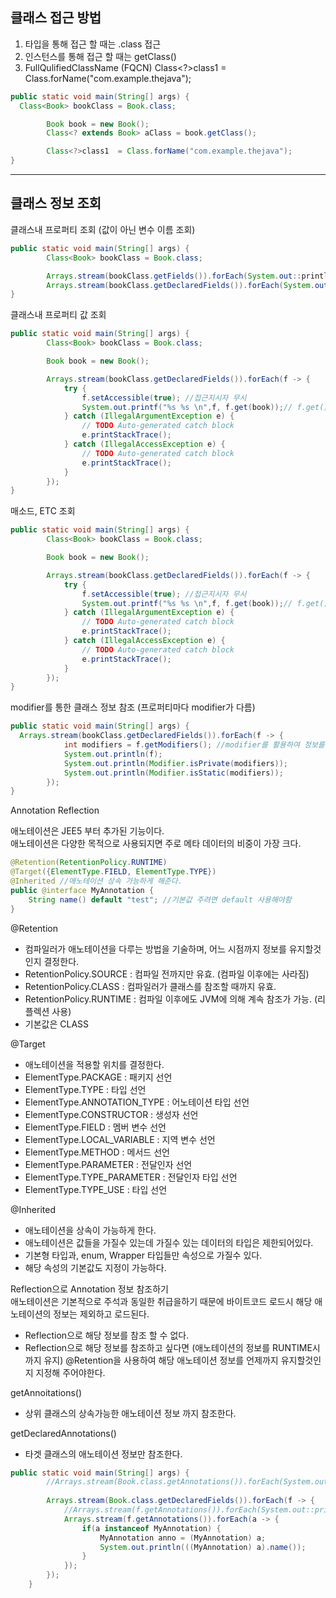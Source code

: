 ## 클래스 접근 방법

1. 타입을 통해 접근 할 때는 .class 접근
2. 인스턴스를 통해 접근 할 때는 getClass()
3. FullQulifiedClassName (FQCN)
 Class<?>class1  = Class.forName("com.example.thejava");

``` java
public static void main(String[] args) {
  Class<Book> bookClass = Book.class;

		Book book = new Book();
		Class<? extends Book> aClass = book.getClass();

		Class<?>class1  = Class.forName("com.example.thejava");
}
```
---

## 클래스 정보 조회

클래스내 프로퍼티 조회 (값이 아닌 변수 이름 조회)

``` java
public static void main(String[] args) {
		Class<Book> bookClass = Book.class;

		Arrays.stream(bookClass.getFields()).forEach(System.out::println); //public만
		Arrays.stream(bookClass.getDeclaredFields()).forEach(System.out::println); //접근 지시자 무시
}
```

클래스내 프로퍼티 값 조회
``` java
public static void main(String[] args) {
		Class<Book> bookClass = Book.class;

		Book book = new Book();

		Arrays.stream(bookClass.getDeclaredFields()).forEach(f -> {
			try {
				f.setAccessible(true); //접근지시자 무시
				System.out.printf("%s %s \n",f, f.get(book));// f.get() 인스턴스 매개변수로 필요 필드의 값 가져오는 함수
			} catch (IllegalArgumentException e) {
				// TODO Auto-generated catch block
				e.printStackTrace();
			} catch (IllegalAccessException e) {
				// TODO Auto-generated catch block
				e.printStackTrace();
			} 
		});		
}
```

매소드, ETC 조회
``` java
public static void main(String[] args) {
		Class<Book> bookClass = Book.class;

		Book book = new Book();

		Arrays.stream(bookClass.getDeclaredFields()).forEach(f -> {
			try {
				f.setAccessible(true); //접근지시자 무시
				System.out.printf("%s %s \n",f, f.get(book));// f.get() 인스턴스 매개변수로 필요 필드의 값 가져오는 함수
			} catch (IllegalArgumentException e) {
				// TODO Auto-generated catch block
				e.printStackTrace();
			} catch (IllegalAccessException e) {
				// TODO Auto-generated catch block
				e.printStackTrace();
			} 
		});		
}
```
modifier를 통한 클래스 정보 참조 (프로퍼티마다 modifier가 다름)
``` java
public static void main(String[] args) {
  Arrays.stream(bookClass.getDeclaredFields()).forEach(f -> {
			int modifiers = f.getModifiers(); //modifier를 활용하여 정보를 참조할 수 있다.
			System.out.println(f);
			System.out.println(Modifier.isPrivate(modifiers));
			System.out.println(Modifier.isStatic(modifiers));
		});
}
```
Annotation Reflection

애노테이션은 JEE5 부터 추가된 기능이다.  
애노테이션은 다양한 목적으로 사용되지면 주로 메타 데이터의 비중이 가장 크다.  
``` java
@Retention(RetentionPolicy.RUNTIME)
@Target({ElementType.FIELD, ElementType.TYPE})
@Inherited //애노테이션 상속 가능하게 해준다.
public @interface MyAnnotation {
	String name() default "test"; //기본값 주려면 default 사용해야함
}
```
@Retention
+ 컴파일러가 애노테이션을 다루는 방법을 기술하며, 어느 시점까지 정보를 유지할것인지 결정한다.
+ RetentionPolicy.SOURCE : 컴파일 전까지만 유효. (컴파일 이후에는 사라짐)
+ RetentionPolicy.CLASS : 컴파일러가 클래스를 참조할 때까지 유효.
+ RetentionPolicy.RUNTIME : 컴파일 이후에도 JVM에 의해 계속 참조가 가능. (리플렉션 사용)
+ 기본값은 CLASS

@Target
+ 애노테이션을 적용할 위치를 결정한다.
+ ElementType.PACKAGE : 패키지 선언
+ ElementType.TYPE : 타입 선언
+ ElementType.ANNOTATION_TYPE : 어노테이션 타입 선언
+ ElementType.CONSTRUCTOR : 생성자 선언
+ ElementType.FIELD : 멤버 변수 선언
+ ElementType.LOCAL_VARIABLE : 지역 변수 선언
+ ElementType.METHOD : 메서드 선언
+ ElementType.PARAMETER : 전달인자 선언
+ ElementType.TYPE_PARAMETER : 전달인자 타입 선언
+ ElementType.TYPE_USE : 타입 선언

@Inherited
+ 애노테이션을 상속이 가능하게 한다.
+ 애노테이션은 값들을 가질수 있는데 가질수 있는 데이터의 타입은 제한되어있다.
+ 기본형 타입과, enum, Wrapper 타입들만 속성으로 가질수 있다.
+ 해당 속성의 기본값도 지정이 가능하다.

Reflection으로 Annotation 정보 참조하기  
애노테이션은 기본적으로 주석과 동일한 취급을하기 때문에 바이트코드 로드시 해당 애노테이션의 정보는 제외하고 로드된다.
+ Reflection으로 해당 정보를 참조 할 수 없다.
+ Reflection으로 해당 정보를 참조하고 싶다면 (애노테이션의 정보를 RUNTIME시 까지 유지) @Retention을 사용하여 해당 애노테이션 정보를 언제까지 유지할것인지 지정해 주어야한다.

getAnnoitations()
+ 상위 클래스의 상속가능한 애노테이션 정보 까지 참조한다.

getDeclaredAnnotations()
+ 타겟 클래스의 애노테이션 정보만 참조한다.

``` java
public static void main(String[] args) {
		//Arrays.stream(Book.class.getAnnotations()).forEach(System.out::println); //애노테이션은 메모리상에는 남지 않는다.
		
		Arrays.stream(Book.class.getDeclaredFields()).forEach(f -> {
			//Arrays.stream(f.getAnnotations()).forEach(System.out::println);
			Arrays.stream(f.getAnnotations()).forEach(a -> {
				if(a instanceof MyAnnotation) {
					MyAnnotation anno = (MyAnnotation) a;
					System.out.println(((MyAnnotation) a).name());
				}
			});
		});
	}
```	
